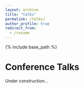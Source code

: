 ```yaml
---
layout: archive
title: "talks"
permalink: /talks/
author_profile: true
redirect_from:
  - /resume
---
```


{% include base_path %}

Conference Talks
======
Under construction...